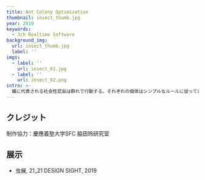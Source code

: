 ```yaml
---
title: Ant Colony Optimization
thumbnail: insect_thumb.jpg
year: 2019
keywords:
  - 3ch Realtime Software
background_img:
  url: insect_thumb.jpg
  label: ''
imgs:
  - label: ''
    url: insect_01.jpg
  - label: ''
    url: insect_02.png
intro: >-
  蟻に代表される社会性昆虫は群れで行動する。それぞれの個体はシンプルなルールに従って自律的に行動する。結果として、群れ全体に協調した振る舞いが生まれる。1つ目の映像はよく知られたシンプルな群衆シミュレーションで、3つのルール（個体間の衝突を避ける、周りの進行方向に合わせる、群れから離れすぎないようにする）を満たした行動をすることで、協調した振る舞いを実現している。2つ目は捕食行動に着目し、捕食者間にコミュニケーションがない原始的な状態をモデリングした。通信手段がないと協調は生まれない。3つ目は蟻コロニー最適化のシミュレーション。餌を見つけた個体はフェロモンを分泌しながら巣に戻る。フェロモンを見つけた個体はそれに沿って移動し、餌を見つけたら自分もフェロモンを分泌しながら巣に戻る。ただそれだけで餌と巣を結ぶ最適な経路が生まれる。シンプルな通信ルールと鮮やかな最適化。蟻の群れは通信技術が埋め込まれたIoT機器や自動運転のお手本でもあるのだ。
---
```




## クレジット

制作協力：慶應義塾大学SFC 脇田玲研究室 

## 展示

- 虫展, 21_21 DESIGN SIGHT, 2019
